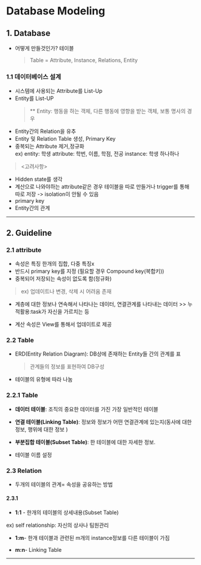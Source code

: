 # Database Modeling

## 1. Database

- 어떻게 만들것인가? 테이블

  > Table = Attribute, Instance, Relations, Entity

### 1.1 데이터베이스 설계

- 시스템에 사용되는 Attribute를 List-Up
- Entity를 List-UP
  > \*\* Entity: 행동을 하는 객체, 다른 행동에 영향을 받는 객체, 보통 명사의 경우
- Entity간의 Relation을 유추
- Entity 및 Relation Table 생성, Primary Key
- 중복되는 Attribute 제거,정규화<br>
  ex) entity: 학생
  attribute: 학번, 이름, 학점, 전공
  instance: 학생 하나하나

> <고려사항>

- Hidden state를 생각
- 계산으로 나와야하는 attribute같은 경우 테이블을 따로 만들거나 trigger를 통해 따로 저장
  -> isolation이 안될 수 있음
- primary key
- Entity간의 관계

---

## 2. Guideline

### 2.1 attribute

- 속성은 특징 한개의 집합, 다중 특징x
- 반드시 primary key를 지정
  (필요할 경우 Compound key(복합키))
- 중복되어 저장되는 속성이 없도록 함(정규화)

> ex) 업데이트나 변경, 삭제 시 어려움 존재

- 계층에 대한 정보나 연속해서 나타나는 데이터, 연결관계를 나타내는 데이터 >> 누적활용:task가 자신을 가르치는 등

- 계산 속성은 View를 통해서 업데이트로 제공

### 2.2 Table

- ERD(Entity Relation Diagram): DB상에 존재하는 Entity들 간의 관계를 표

  > 관계들의 정보를 표현하여 DB구성

- 테이블의 유형에 따라 나눔

### 2.2.1 Table

- <b>데이터 테이블</b>: 조직의 중요한 데이터를 가진 가장 일반적인 테이블
- <b>연결 테이블(Linking Table)</b>: 정보와 정보가 어떤 연결관계에 있는지(동사에 대한 정보, 행위에 대한 정보 )
- <b>부분집합 테이블(Subset Table)</b>: 한 테이블에 대한 자세한 정보.

- 테이블 이름 설정

### 2.3 Relation

- 두개의 테이블의 관계= 속성을 공유하는 방법

#### 2.3.1

- <b>1:1</b> - 한개의 테이블의 상세내용(Subset Table)<br>

ex) self relationship: 자신의 상사나 팀원관리

- <b>1:m</b>- 한개 테이블과 관련된 m개의 instance정보를 다른 테이블이 가짐

- <b>m:n</b>- Linking Table

---
